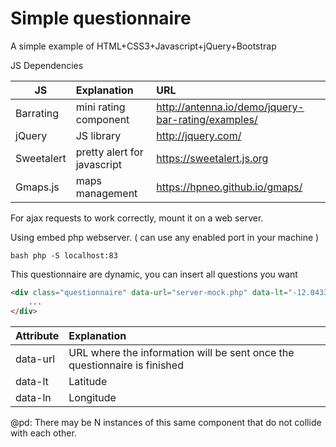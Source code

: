 # Simple questionnaire

A simple example of HTML+CSS3+Javascript+jQuery+Bootstrap

JS Dependencies

| JS | Explanation | URL |         
| ----------------|:-------------|:-------------|
| Barrating | mini rating component | http://antenna.io/demo/jquery-bar-rating/examples/ |
| jQuery | JS library | http://jquery.com/ |
| Sweetalert | pretty alert for javascript | https://sweetalert.js.org |
| Gmaps.js | maps management | https://hpneo.github.io/gmaps/ |

For ajax requests to work correctly, mount it on a web server.

Using embed php webserver. ( can use any enabled port in your machine )

```bash php -S localhost:83```

This questionnaire are dynamic, you can insert all questions you want

```html
<div class="questionnaire" data-url="server-mock.php" data-lt="-12.043333" data-ln="-77.028333">
    ...
</div>    
```

| Attribute | Explanation |
| ----------------|:-------------|
| data-url | URL where the information will be sent once the questionnaire is finished |
| data-lt | Latitude |
| data-ln | Longitude |

@pd: There may be N instances of this same component that do not collide with each other.